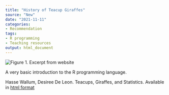 ```yaml
---
title: "History of Teacup Giraffes"
source: "New"
date: "2021-11-11"
categories:
- Recommendation
tags:
- R programming
- Teaching resources
output: html_document
---
```


![Figure 1. Excerpt from website](http://www.pmean.com/new-images/21/teacup-giraffes-01.png)

<div class="notes">

A very basic introduction to the R programming language.

Hasse Wallum, Desiree De Leon. Teacups, Giraffes, and Statistics. Available in [html format][wal1]

[wal1]: https://tinystats.github.io/teacups-giraffes-and-statistics/index.html

</div>

